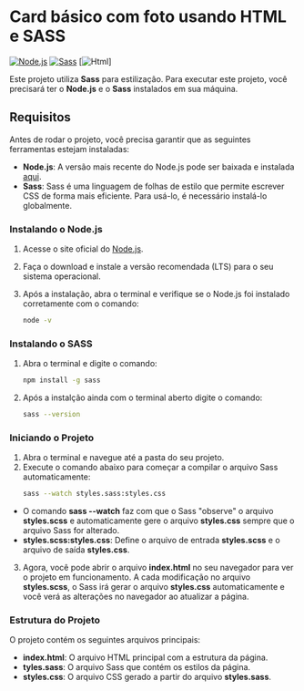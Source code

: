 # Card básico com foto usando HTML e SASS

[![Node.js](https://img.shields.io/badge/Node.js-16.x-339933.svg)](https://nodejs.org/) 
[![Sass](https://img.shields.io/badge/Sass-1.50.0-CC6699.svg)](https://sass-lang.com/)
[![Html](https://img.shields.io/badge/html.svg)]

Este projeto utiliza **Sass** para estilização.
Para executar este projeto, você precisará ter o **Node.js** e o **Sass** instalados em sua máquina.

## Requisitos

Antes de rodar o projeto, você precisa garantir que as seguintes ferramentas estejam instaladas:

- **Node.js**: A versão mais recente do Node.js pode ser baixada e instalada [aqui](https://nodejs.org/).
- **Sass**: Sass é uma linguagem de folhas de estilo que permite escrever CSS de forma mais eficiente. Para usá-lo, é necessário instalá-lo globalmente.

### Instalando o Node.js

1. Acesse o site oficial do [Node.js](https://nodejs.org/).
2. Faça o download e instale a versão recomendada (LTS) para o seu sistema operacional.
3. Após a instalação, abra o terminal e verifique se o Node.js foi instalado corretamente com o comando:

   ```bash
   node -v

### Instalando o SASS

1. Abra o terminal e digite o comando:
   ```bash
   npm install -g sass
2. Após a instalção ainda com o terminal aberto digite o comando:
   ```bash
   sass --version

### Iniciando o Projeto

1. Abra o terminal e navegue até a pasta do seu projeto.
2. Execute o comando abaixo para começar a compilar o arquivo Sass automaticamente:
   ```bash
   sass --watch styles.sass:styles.css
- O comando **sass --watch** faz com que o Sass "observe" o arquivo **styles.scss** e automaticamente gere o arquivo **styles.css** sempre que o arquivo Sass for alterado.
- **styles.scss:styles.css**: Define o arquivo de entrada **styles.scss** e o arquivo de saída **styles.css**.

3. Agora, você pode abrir o arquivo **index.html** no seu navegador para ver o projeto em funcionamento. A cada modificação no arquivo **styles.scss**, o Sass irá gerar o arquivo **styles.css** automaticamente e você verá as alterações no navegador ao atualizar a página.

### Estrutura do Projeto

O projeto contém os seguintes arquivos principais:

- **index.html**: O arquivo HTML principal com a estrutura da página.
- **tyles.sass**: O arquivo Sass que contém os estilos da página.
- **styles.css**: O arquivo CSS gerado a partir do arquivo **styles.sass**.